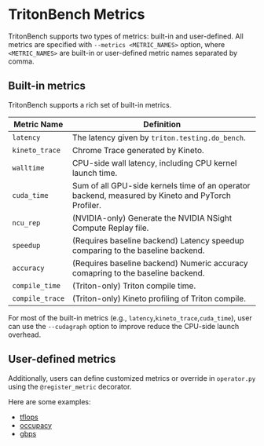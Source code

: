 # TritonBench Metrics

TritonBench supports two types of metrics: built-in and user-defined.
All metrics are specified with `--metrics <METRIC_NAMES>` option, where `<METRIC_NAMES>` are built-in or user-defined metric names separated by comma.

## Built-in metrics

TritonBench supports a rich set of built-in metrics.

| Metric Name     | Definition                                                                                        |
|-----------------|---------------------------------------------------------------------------------------------------|
| `latency`       | The latency given by `triton.testing.do_bench`.                                                   |
| `kineto_trace`  | Chrome Trace generated by Kineto.                                                                 |
| `walltime`      | CPU-side wall latency, including CPU kernel launch time.                                          |
| `cuda_time`     | Sum of all GPU-side kernels time of an operator backend, measured by Kineto and PyTorch Profiler. |
| `ncu_rep`       | (NVIDIA-only) Generate the NVIDIA NSight Compute Replay file.                                     |
| `speedup`       | (Requires baseline backend) Latency speedup comparing to the baseline backend.                    |
| `accuracy`      | (Requires baseline backend) Numeric accuracy comapring to the baseline backend.                   |
| `compile_time`  | (Triton-only) Triton compile time.                                                                |
| `compile_trace` | (Triton-only) Kineto profiling of Triton compile.                                                 |


For most of the built-in metrics (e.g., `latency`,`kineto_trace`,`cuda_time`), user can use the `--cudagraph` option to improve reduce the CPU-side launch overhead.


## User-defined metrics

Additionally, users can define customized metrics or override  in `operator.py` using the `@register_metric` decorator.

Here are some examples:

- [tflops](https://github.com/pytorch-labs/tritonbench/blob/70264720fbfbb13020f63d4f8ddf9389abd54841/tritonbench/operators/grouped_gemm/operator.py#L47)
- [occupacy](https://github.com/pytorch-labs/tritonbench/blob/70264720fbfbb13020f63d4f8ddf9389abd54841/tritonbench/operators/jagged_sum/operator.py#L251)
- [gbps](https://github.com/pytorch-labs/tritonbench/blob/70264720fbfbb13020f63d4f8ddf9389abd54841/tritonbench/operators/softmax/operator.py#L125)
